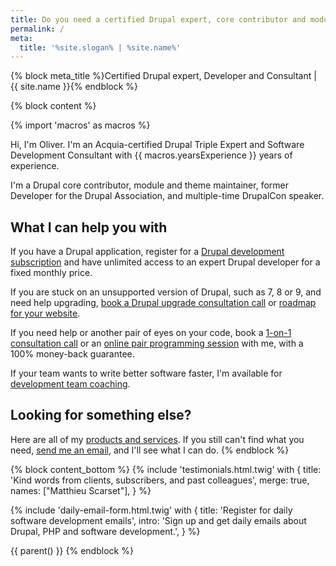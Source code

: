 ```yaml
---
title: Do you need a certified Drupal expert, core contributor and module maintainer?
permalink: /
meta:
  title: '%site.slogan% | %site.name%'
---
```


{% block meta_title %}Certified Drupal expert, Developer and Consultant | {{ site.name }}{% endblock %}

{% block content %}

{% import 'macros' as macros %}

Hi, I'm Oliver. I'm an Acquia-certified Drupal Triple Expert and Software Development Consultant with {{ macros.yearsExperience }} years of experience.

I'm a Drupal core contributor, module and theme maintainer, former Developer for the Drupal Association, and multiple-time DrupalCon speaker.

## What I can help you with

If you have a Drupal application, register for a [Drupal development subscription][subscription] and have unlimited access to an expert Drupal developer for a fixed monthly price.

If you are stuck on an unsupported version of Drupal, such as 7, 8 or 9, and need help upgrading, [book a Drupal upgrade consultation call][call] or [roadmap for your website][roadmap].

If you need help or another pair of eyes on your code, book a [1-on-1 consultation call][call] or an [online pair programming session][pair] with me, with a 100% money-back guarantee.

If your team wants to write better software faster, I'm available for [development team coaching][team coaching].

## Looking for something else?

Here are all of my [products and services][pricing]. If you still can't find what you need, [send me an email](mailto:oliver+website@oliverdavies.uk), and I'll see what I can do.
{% endblock %}

{% block content_bottom %}
  {% include 'testimonials.html.twig' with {
    title: 'Kind words from clients, subscribers, and past colleagues',
    merge: true,
    names: ["Matthieu Scarset"],
  } %}

  {% include 'daily-email-form.html.twig' with {
    title: 'Register for daily software development emails',
    intro: 'Sign up and get daily emails about Drupal, PHP and software development.',
  } %}

  {{ parent() }}
{% endblock %}

[call]: {{site.url}}/call
[pair]: {{site.url}}/pair
[roadmap]: {{site.url}}/roadmap
[pricing]: {{site.url}}/pricing
[subscription]: {{site.url}}/subscription
[team coaching]: {{site.url}}/team-coaching
